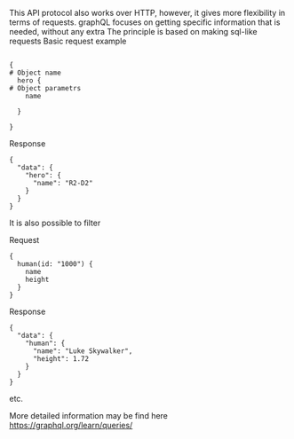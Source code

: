 This API protocol also works over HTTP, however, it gives more flexibility in terms of requests.
graphQL focuses on getting specific information that is needed, without any extra
The principle is based on making sql-like requests
Basic request example
```
  
{
# Object name
  hero { 
# Object parametrs
    name

  }

}
```
Response
```
{
  "data": {
    "hero": {
      "name": "R2-D2"
    }
  }
}
```

It is also possible to filter

Request
```
{
  human(id: "1000") {
    name
    height
  }
}
```

Response

```
{
  "data": {
    "human": {
      "name": "Luke Skywalker",
      "height": 1.72
    }
  }
}
```


etc. 

More detailed information may be find here
https://graphql.org/learn/queries/